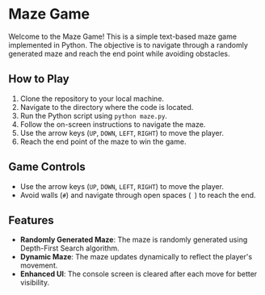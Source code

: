 # Maze Game

Welcome to the Maze Game! This is a simple text-based maze game implemented in Python. The objective is to navigate through a randomly generated maze and reach the end point while avoiding obstacles.

## How to Play

1. Clone the repository to your local machine.
2. Navigate to the directory where the code is located.
3. Run the Python script using `python maze.py`.
4. Follow the on-screen instructions to navigate the maze.
5. Use the arrow keys (`UP`, `DOWN`, `LEFT`, `RIGHT`) to move the player.
6. Reach the end point of the maze to win the game.

## Game Controls

- Use the arrow keys (`UP`, `DOWN`, `LEFT`, `RIGHT`) to move the player.
- Avoid walls (`#`) and navigate through open spaces (` `) to reach the end.

## Features

- **Randomly Generated Maze**: The maze is randomly generated using Depth-First Search algorithm.
- **Dynamic Maze**: The maze updates dynamically to reflect the player's movement.
- **Enhanced UI**: The console screen is cleared after each move for better visibility.
